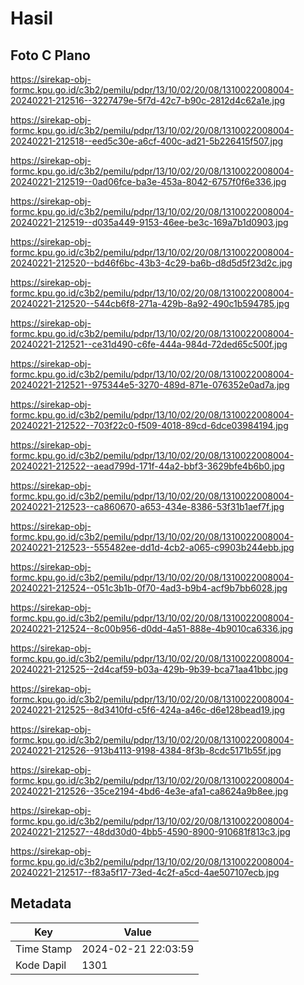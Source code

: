 # Hasil

## Foto C Plano

https://sirekap-obj-formc.kpu.go.id/c3b2/pemilu/pdpr/13/10/02/20/08/1310022008004-20240221-212516--3227479e-5f7d-42c7-b90c-2812d4c62a1e.jpg

https://sirekap-obj-formc.kpu.go.id/c3b2/pemilu/pdpr/13/10/02/20/08/1310022008004-20240221-212518--eed5c30e-a6cf-400c-ad21-5b226415f507.jpg

https://sirekap-obj-formc.kpu.go.id/c3b2/pemilu/pdpr/13/10/02/20/08/1310022008004-20240221-212519--0ad06fce-ba3e-453a-8042-6757f0f6e336.jpg

https://sirekap-obj-formc.kpu.go.id/c3b2/pemilu/pdpr/13/10/02/20/08/1310022008004-20240221-212519--d035a449-9153-46ee-be3c-169a7b1d0903.jpg

https://sirekap-obj-formc.kpu.go.id/c3b2/pemilu/pdpr/13/10/02/20/08/1310022008004-20240221-212520--bd46f6bc-43b3-4c29-ba6b-d8d5d5f23d2c.jpg

https://sirekap-obj-formc.kpu.go.id/c3b2/pemilu/pdpr/13/10/02/20/08/1310022008004-20240221-212520--544cb6f8-271a-429b-8a92-490c1b594785.jpg

https://sirekap-obj-formc.kpu.go.id/c3b2/pemilu/pdpr/13/10/02/20/08/1310022008004-20240221-212521--ce31d490-c6fe-444a-984d-72ded65c500f.jpg

https://sirekap-obj-formc.kpu.go.id/c3b2/pemilu/pdpr/13/10/02/20/08/1310022008004-20240221-212521--975344e5-3270-489d-871e-076352e0ad7a.jpg

https://sirekap-obj-formc.kpu.go.id/c3b2/pemilu/pdpr/13/10/02/20/08/1310022008004-20240221-212522--703f22c0-f509-4018-89cd-6dce03984194.jpg

https://sirekap-obj-formc.kpu.go.id/c3b2/pemilu/pdpr/13/10/02/20/08/1310022008004-20240221-212522--aead799d-171f-44a2-bbf3-3629bfe4b6b0.jpg

https://sirekap-obj-formc.kpu.go.id/c3b2/pemilu/pdpr/13/10/02/20/08/1310022008004-20240221-212523--ca860670-a653-434e-8386-53f31b1aef7f.jpg

https://sirekap-obj-formc.kpu.go.id/c3b2/pemilu/pdpr/13/10/02/20/08/1310022008004-20240221-212523--555482ee-dd1d-4cb2-a065-c9903b244ebb.jpg

https://sirekap-obj-formc.kpu.go.id/c3b2/pemilu/pdpr/13/10/02/20/08/1310022008004-20240221-212524--051c3b1b-0f70-4ad3-b9b4-acf9b7bb6028.jpg

https://sirekap-obj-formc.kpu.go.id/c3b2/pemilu/pdpr/13/10/02/20/08/1310022008004-20240221-212524--8c00b956-d0dd-4a51-888e-4b9010ca6336.jpg

https://sirekap-obj-formc.kpu.go.id/c3b2/pemilu/pdpr/13/10/02/20/08/1310022008004-20240221-212525--2d4caf59-b03a-429b-9b39-bca71aa41bbc.jpg

https://sirekap-obj-formc.kpu.go.id/c3b2/pemilu/pdpr/13/10/02/20/08/1310022008004-20240221-212525--8d3410fd-c5f6-424a-a46c-d6e128bead19.jpg

https://sirekap-obj-formc.kpu.go.id/c3b2/pemilu/pdpr/13/10/02/20/08/1310022008004-20240221-212526--913b4113-9198-4384-8f3b-8cdc5171b55f.jpg

https://sirekap-obj-formc.kpu.go.id/c3b2/pemilu/pdpr/13/10/02/20/08/1310022008004-20240221-212526--35ce2194-4bd6-4e3e-afa1-ca8624a9b8ee.jpg

https://sirekap-obj-formc.kpu.go.id/c3b2/pemilu/pdpr/13/10/02/20/08/1310022008004-20240221-212527--48dd30d0-4bb5-4590-8900-910681f813c3.jpg

https://sirekap-obj-formc.kpu.go.id/c3b2/pemilu/pdpr/13/10/02/20/08/1310022008004-20240221-212517--f83a5f17-73ed-4c2f-a5cd-4ae507107ecb.jpg


## Metadata

| Key        | Value               |
| ---------- | ------------------- |
| Time Stamp | 2024-02-21 22:03:59 |
| Kode Dapil | 1301                |



